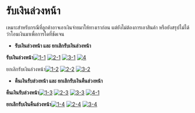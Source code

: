 # รับเงินล่วงหน้า

เหมาะสำหรับกรณีที่ลูกค้าอาจเอาเงินจ่ายมาให้ทางเราก่อน
แต่ยังไม่ต้องการเอาสินค้า หรือยังสรุปไม่ได้ว่าโอนเงินมาเพื่อการใดที่ชัดเจน

  * **รับเงินล่วงหน้า และ ยกเลิกรับเงินล่วงหน้า**

**รับเงินล่วงหน้า**[![1-1](/images/1-1.jpg)](/images/1-1.jpg) [![2-1](/images/2-1.jpg)](/images/2-1.jpg) [![3-1](/images/3-1.jpg)](/images/3-1.jpg) [![4](/images/4.jpg)](/images/4.jpg)



ยกเลิกรับเงินล่วงหน้า[![1-2](/images/1-2.jpg)](/images/1-2.jpg) [![2-2](/images/2-2.jpg)](/images/2-2.jpg) [![3-2](/images/3-2.jpg)](/images/3-2.jpg)



  * **คืนเงินรับล่วงหน้า และ ยกเลิกรับเงินคืนล่วงหน้า**

**คืนเงินรับล่วงหน้า**[![1-3](/images/1-3.jpg)](/images/1-3.jpg) [![2-3](/images/2-3.jpg)](/images/2-3.jpg) [![3-3](/images/3-3.jpg)](/images/3-3.jpg) [![4-1](/images/4-1.jpg)](/images/4-1.jpg)



**ยกเลิกรับเงินคืนล่วงหน้า**[![1-4](/images/1-4.jpg)](/images/1-4.jpg) [![2-4](/images/2-4.jpg)](/images/2-4.jpg) [![3-4](/images/3-4.jpg)](/images/3-4.jpg)



